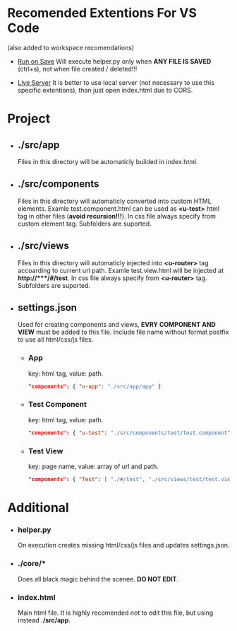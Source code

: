 # Recomended Extentions For VS Code

(also added to workspace recomendations)

- [Run on Save](https://marketplace.visualstudio.com/items?itemName=emeraldwalk.RunOnSave) Will execute helper.py only when <b>ANY FILE IS SAVED</b> (ctrl+s), not when file created / deleted!!!

- [Live Server](https://marketplace.visualstudio.com/items?itemName=ritwickdey.LiveServer) It is better to use local server (not necessary to use this specific extentions), than just open index.html due to CORS.

# Project

- ## ./src/app

  Files in this directory will be automaticly builded in index.html.

- ## ./src/components

  Files in this directory will automaticly converted into custom HTML elements. Examle test.component.html can be used as <b>\<u-test></b> html tag in other files (<b>avoid recursion!!!</b>). In css file always specify from custom element tag. Subfolders are suported.

- ## ./src/views

  Files in this directory will automaticly injected into <b>\<u-router></b> tag accoarding to current url path. Examle test.view.html will be injected at <b>http://***/#/test</b>. In css file always specify from <b>\<u-router></b> tag. Subfolders are suported.

- ## settings.json

  Used for creating components and views, <b>EVRY COMPONENT AND VIEW</b> must be added to this file. Include file name without format postfix to use all html/css/js files.

  - ### App
    key: html tag, value: path.
    ````json
    "components": { "u-app": "./src/app/app" }
    ````
  - ### Test Component
    key: html tag, value: path.
    ````json
    "components": { "u-test": "./src/components/test/test.component" }
    ````
  - ### Test View
    key: page name, value: array of url and path.
    ````json
    "components": { "Test": [ "./#/test", "./src/views/test/test.view"] }
    ````

# Additional

- ### helper.py

  On execution creates missing html/css/js files and updates settings.json.

- ### ./core/\*

  Does all black magic behind the scenee. <b>DO NOT EDIT</b>.

- ### index.html
  Main html file. It is highly recomended not to edit this file, but using instead <b>./src/app</b>.
